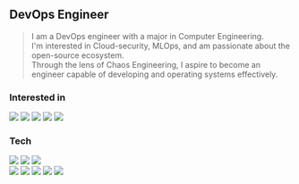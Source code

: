 <div align='left'>
<h2> DevOps Engineer </h2>
<div align="left">

> I am a DevOps engineer with a major in Computer Engineering.  
> I'm interested in Cloud-security, MLOps, and am passionate about the open-source ecosystem.  
> Through the lens of Chaos Engineering, I aspire to become an engineer capable of developing and operating systems effectively.

<!--img align='right' img src="https://github-readme-stats.vercel.app/api?username=floodnut&show_icons=true&include_all_commits=true&count_private=true&layout=compact"/-->

<h3>Interested in</h3>
<img src="https://img.shields.io/badge/AWS-000000?style=flat-square&logo=amazon-aws&logoColor=white"/>
<img src="https://img.shields.io/badge/Openstack-ff2222?style=flat-square&logo=Openstack"/>
<img src="https://img.shields.io/badge/Kubernetes-0b78ff?style=flat-square&logo=kubernetes&logoColor=white"/>
<img src="https://img.shields.io/badge/Redis-DC382D?style=flat-square&logo=Redis&logoColor=white"/>
<img src="https://img.shields.io/badge/Apache%20Kafka-000?style=flat-square&logo=apachekafka"/>
<h3>Tech</h3>
<img src="https://img.shields.io/badge/Go-09e4ff?style=flat-square&logo=Go&logoColor=white">
<img src="https://img.shields.io/badge/Java-711680?style=flat-square&logo=Java&logoColor=white">
<img src="https://img.shields.io/badge/Python-054480?style=flat-square&logo=python&logoColor=white">
<br>
<img src="https://img.shields.io/badge/Terraform-5750ff?style=flat-square&logo=Terraform&logoColor=white"/>
<img src="https://img.shields.io/badge/Pulumi-5750ff?style=flat-square&logo=Pulumi&logoColor=white"/>
<img src="https://img.shields.io/badge/Docker-2496ED?style=flat-square&logo=docker&logoColor=white"/>
<img src="https://img.shields.io/badge/Spring%20Boot-6DB33F?style=flat-square&logo=spring&logoColor=white">
<img src="https://img.shields.io/badge/MariaDB-4479A1?style=flat-square&logo=Mariadb&logoColor=white"/>


 <!-- unused -->
 <!-- ![header](https://capsule-render.vercel.app/api?type=waving&color=gradient&height=300&section=header&text=Floodnut&fontAlign=75&fontSize=70&desc=I%27m%20gonna%20make%20it&descAlign=75)
 -->
